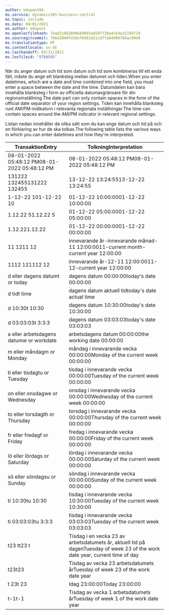 ```yaml
---
author: edupont04
ms.service: dynamics365-business-central
ms.topic: include
ms.date: 04/01/2021
ms.author: edupont
ms.openlocfilehash: 7ead218d289668d893a659f730a4c64e31195f10
ms.sourcegitcommit: 766e2840fd16efb901d211d7fa64d96766ac99d9
ms.translationtype: HT
ms.contentlocale: sv-SE
ms.lasthandoff: 03/31/2021
ms.locfileid: "5788595"
---
```

<span data-ttu-id="bdde1-101">När du anger datum och tid som datum och tid som kombineras till ett enda fält, måste du ange ett blanksteg mellan datumet och tiden.</span><span class="sxs-lookup"><span data-stu-id="bdde1-101">When you enter datetimes, which are a date and time combined into one field, you must enter a space between the date and the time.</span></span> <span data-ttu-id="bdde1-102">Datumdelen kan bara innehålla blanksteg i form av officiella datumavgränsare för din regionsinställning.</span><span class="sxs-lookup"><span data-stu-id="bdde1-102">The date part can only contain spaces in the form of the official date separator of your region settings.</span></span> <span data-ttu-id="bdde1-103">Tiden kan innehålla blanksteg runt AM/PM-indikatorn i relevanta regionala inställningar.</span><span class="sxs-lookup"><span data-stu-id="bdde1-103">The time can contain spaces around the AM/PM indicator in relevant regional settings.</span></span>

<!--It is also possible to enter only a date in a datetime field, but it is not possible to enter only a time.-->

<span data-ttu-id="bdde1-104">Listan nedan innehåller de olika sätt som du kan ange datum och tid på och en förklaring av hur de ska tolkas.</span><span class="sxs-lookup"><span data-stu-id="bdde1-104">The following table lists the various ways in which you can enter datetimes and how they're interpreted.</span></span>  

|<span data-ttu-id="bdde1-105">Transaktion</span><span class="sxs-lookup"><span data-stu-id="bdde1-105">Entry</span></span>|<span data-ttu-id="bdde1-106">Tolkning</span><span class="sxs-lookup"><span data-stu-id="bdde1-106">Interpretation</span></span>|
|---------------|------------------------|
|<span data-ttu-id="bdde1-107">08-01-2022 05:48:12 PM</span><span class="sxs-lookup"><span data-stu-id="bdde1-107">08-01-2022 05:48:12 PM</span></span>|<span data-ttu-id="bdde1-108">08\-01\-2022 05:48:12 PM</span><span class="sxs-lookup"><span data-stu-id="bdde1-108">08\-01\-2022 05:48:12 PM</span></span>|
|<span data-ttu-id="bdde1-109">131222 132455</span><span class="sxs-lookup"><span data-stu-id="bdde1-109">131222 132455</span></span>|<span data-ttu-id="bdde1-110">13-12-22 13:24:55</span><span class="sxs-lookup"><span data-stu-id="bdde1-110">13-12-22 13:24:55</span></span>|
|<span data-ttu-id="bdde1-111">1-12-22 10</span><span class="sxs-lookup"><span data-stu-id="bdde1-111">1-12-22 10</span></span>|<span data-ttu-id="bdde1-112">01-12-22 10:00:00</span><span class="sxs-lookup"><span data-stu-id="bdde1-112">01-12-22 10:00:00</span></span>|
|<span data-ttu-id="bdde1-113">1.12.22 5</span><span class="sxs-lookup"><span data-stu-id="bdde1-113">1.12.22 5</span></span>|<span data-ttu-id="bdde1-114">01-12-22 05:00:00</span><span class="sxs-lookup"><span data-stu-id="bdde1-114">01-12-22 05:00:00</span></span>|
|<span data-ttu-id="bdde1-115">1.12.22</span><span class="sxs-lookup"><span data-stu-id="bdde1-115">1.12.22</span></span>|<span data-ttu-id="bdde1-116">01-12-22 00:00:00</span><span class="sxs-lookup"><span data-stu-id="bdde1-116">01-12-22 00:00:00</span></span>|
|<span data-ttu-id="bdde1-117">11 12</span><span class="sxs-lookup"><span data-stu-id="bdde1-117">11 12</span></span>|<span data-ttu-id="bdde1-118">innevarande år-innevarande månad-11 12:00:00</span><span class="sxs-lookup"><span data-stu-id="bdde1-118">11-current month-current year 12:00:00</span></span>|
|<span data-ttu-id="bdde1-119">1112 12</span><span class="sxs-lookup"><span data-stu-id="bdde1-119">1112 12</span></span>|<span data-ttu-id="bdde1-120">innevarande år-12-11 12:00:00</span><span class="sxs-lookup"><span data-stu-id="bdde1-120">11-12-current year 12:00:00</span></span>|
|<span data-ttu-id="bdde1-121">d eller dagens datum</span><span class="sxs-lookup"><span data-stu-id="bdde1-121">t or today</span></span>|<span data-ttu-id="bdde1-122">dagens datum 00:00:00</span><span class="sxs-lookup"><span data-stu-id="bdde1-122">today's date 00:00:00</span></span>|
|<span data-ttu-id="bdde1-123">d tid</span><span class="sxs-lookup"><span data-stu-id="bdde1-123">t time</span></span>|<span data-ttu-id="bdde1-124">dagens datum aktuell tid</span><span class="sxs-lookup"><span data-stu-id="bdde1-124">today's date actual time</span></span>|
|<span data-ttu-id="bdde1-125">d 10:30</span><span class="sxs-lookup"><span data-stu-id="bdde1-125">t 10:30</span></span>|<span data-ttu-id="bdde1-126">dagens datum 10:30:00</span><span class="sxs-lookup"><span data-stu-id="bdde1-126">today's date 10:30:00</span></span>|
|<span data-ttu-id="bdde1-127">d 03:03:03</span><span class="sxs-lookup"><span data-stu-id="bdde1-127">t 3:3:3</span></span>|<span data-ttu-id="bdde1-128">dagens datum 03:03:03</span><span class="sxs-lookup"><span data-stu-id="bdde1-128">today's date 03:03:03</span></span>|
|<span data-ttu-id="bdde1-129">a eller arbetsdagens datum</span><span class="sxs-lookup"><span data-stu-id="bdde1-129">w or workdate</span></span>|<span data-ttu-id="bdde1-130">arbetsdagens datum 00:00:00</span><span class="sxs-lookup"><span data-stu-id="bdde1-130">the working date 00:00:00</span></span>|
|<span data-ttu-id="bdde1-131">m eller måndag</span><span class="sxs-lookup"><span data-stu-id="bdde1-131">m or Monday</span></span>|<span data-ttu-id="bdde1-132">måndag i innevarande vecka 00:00:00</span><span class="sxs-lookup"><span data-stu-id="bdde1-132">Monday of the current week 00:00:00</span></span>|
|<span data-ttu-id="bdde1-133">ti eller tisdag</span><span class="sxs-lookup"><span data-stu-id="bdde1-133">tu or Tuesday</span></span>|<span data-ttu-id="bdde1-134">tisdag i innevarande vecka 00:00:00</span><span class="sxs-lookup"><span data-stu-id="bdde1-134">Tuesday of the current week 00:00:00</span></span>|
|<span data-ttu-id="bdde1-135">on eller onsdag</span><span class="sxs-lookup"><span data-stu-id="bdde1-135">we or Wednesday</span></span>|<span data-ttu-id="bdde1-136">onsdag i innevarande vecka 00:00:00</span><span class="sxs-lookup"><span data-stu-id="bdde1-136">Wednesday of the current week 00:00:00</span></span>|
|<span data-ttu-id="bdde1-137">to eller torsdag</span><span class="sxs-lookup"><span data-stu-id="bdde1-137">th or Thursday</span></span>|<span data-ttu-id="bdde1-138">torsdag i innevarande vecka 00:00:00</span><span class="sxs-lookup"><span data-stu-id="bdde1-138">Thursday of the current week 00:00:00</span></span>|
|<span data-ttu-id="bdde1-139">fr eller fredag</span><span class="sxs-lookup"><span data-stu-id="bdde1-139">f or Friday</span></span>|<span data-ttu-id="bdde1-140">fredag i innevarande vecka 00:00:00</span><span class="sxs-lookup"><span data-stu-id="bdde1-140">Friday of the current week 00:00:00</span></span>|
|<span data-ttu-id="bdde1-141">lö eller lördag</span><span class="sxs-lookup"><span data-stu-id="bdde1-141">s or Saturday</span></span>|<span data-ttu-id="bdde1-142">lördag i innevarande vecka 00:00:00</span><span class="sxs-lookup"><span data-stu-id="bdde1-142">Saturday of the current week 00:00:00</span></span>|
|<span data-ttu-id="bdde1-143">sö eller söndag</span><span class="sxs-lookup"><span data-stu-id="bdde1-143">su or Sunday</span></span>|<span data-ttu-id="bdde1-144">söndag i innevarande vecka 00:00:00</span><span class="sxs-lookup"><span data-stu-id="bdde1-144">Sunday of the current week 00:00:00</span></span>|
|<span data-ttu-id="bdde1-145">ti 10:30</span><span class="sxs-lookup"><span data-stu-id="bdde1-145">tu 10:30</span></span>|<span data-ttu-id="bdde1-146">tisdag i innevarande vecka 10:30:00</span><span class="sxs-lookup"><span data-stu-id="bdde1-146">Tuesday of the current week 10:30:00</span></span>|
|<span data-ttu-id="bdde1-147">ti 03:03:03</span><span class="sxs-lookup"><span data-stu-id="bdde1-147">tu 3:3:3</span></span>|<span data-ttu-id="bdde1-148">tisdag i innevarande vecka 03:03:03</span><span class="sxs-lookup"><span data-stu-id="bdde1-148">Tuesday of the current week 03:03:03</span></span>|
|<span data-ttu-id="bdde1-149">t23 t</span><span class="sxs-lookup"><span data-stu-id="bdde1-149">t23 t</span></span>|<span data-ttu-id="bdde1-150">Tisdag i en vecka 23 av arbetsdatumets år, aktuell tid på dagen</span><span class="sxs-lookup"><span data-stu-id="bdde1-150">Tuesday of week 23 of the work date year, current time of day</span></span>|
|<span data-ttu-id="bdde1-151">t23</span><span class="sxs-lookup"><span data-stu-id="bdde1-151">t23</span></span>|<span data-ttu-id="bdde1-152">Tisdag av vecka 23 arbetsdatumets år</span><span class="sxs-lookup"><span data-stu-id="bdde1-152">Tuesday of week 23 of the work date year</span></span>|
|<span data-ttu-id="bdde1-153">t 23</span><span class="sxs-lookup"><span data-stu-id="bdde1-153">t 23</span></span>|<span data-ttu-id="bdde1-154">Idag 23:00:00</span><span class="sxs-lookup"><span data-stu-id="bdde1-154">Today 23:00:00</span></span>|
|<span data-ttu-id="bdde1-155">t-1</span><span class="sxs-lookup"><span data-stu-id="bdde1-155">t-1</span></span>|<span data-ttu-id="bdde1-156">Tisdag av vecka 1 arbetsdatumets år</span><span class="sxs-lookup"><span data-stu-id="bdde1-156">Tuesday of week 1 of the work date year</span></span>|


